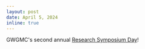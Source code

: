 ```yaml
---
layout: post
date: April 5, 2024
inline: true
---
```


GWGMC's second annual [Research Symposium Day](https://www.cs.utexas.edu/~gwc/symposium.html)!